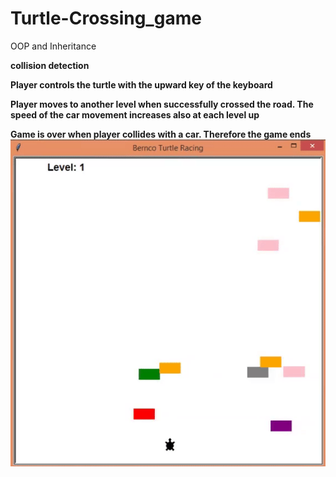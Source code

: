 # Turtle-Crossing_game
OOP and Inheritance

<b /> collision detection

<b /> Player controls the turtle with the upward key of the keyboard

<b /> Player moves to another level when successfully crossed the road. The speed of the car movement increases also at each level up

<b /> Game is over when player collides with a car. Therefore the game ends
![](racing_cross.gif)
